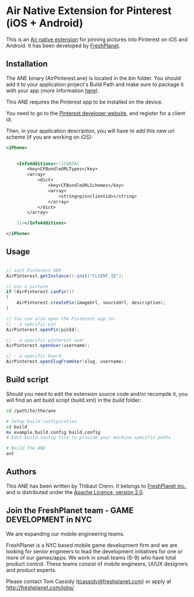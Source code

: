 Air Native Extension for Pinterest (iOS + Android)
======================================

This is an [Air native extension](http://www.adobe.com/devnet/air/native-extensions-for-air.html) for pinning pictures into Pinterest on iOS and Android. It has been developed by [FreshPlanet](http://freshplanet.com).


Installation
---------

The ANE binary (AirPinterest.ane) is located in the *bin* folder. You should add it to your application project's Build Path and make sure to package it with your app (more information [here](http://help.adobe.com/en_US/air/build/WS597e5dadb9cc1e0253f7d2fc1311b491071-8000.html)).

This ANE requires the Pinterest app to be installed on the device.

You need to go to the [Pinterest developer website](http://developers.pinterest.com/ios/), and register for a client id.

Then, in your application description, you will have to add this new url scheme (if you are working on iOS):

```xml
<iPhone>
    

    <InfoAdditions><![CDATA[
		<key>CFBundleURLTypes</key>
		<array>
			<dict>
				<key>CFBundleURLSchemes</key>
				<array>
					<string>pin<clientid></string>
				</array>
			</dict>
		</array>

    ]]></InfoAdditions>

</iPhone>
```


Usage
-----


```actionscript

// init Pinterest SDK
AirPinterest.getInstance().init("CLIENT_ID");

// pin a picture
if (AirPinterest.canPin())
{
	AirPinterest.createPin(imageUrl, sourceUrl, description);
}

// You can also open the Pinterest app to:
// - a specific pin
AirPinterest.openPin(pinId);

// - a specific pinterest user
AirPinterest.openUser(username);

// - a specific board
AirPinterest.openSlugFromUser(slug, username);
```

Build script
---------

Should you need to edit the extension source code and/or recompile it, you will find an ant build script (build.xml) in the *build* folder:

```bash
cd /path/to/the/ane

# Setup build configuration
cd build
mv example.build.config build.config
# Edit build.config file to provide your machine-specific paths

# Build the ANE
ant
```


Authors
------

This ANE has been written by Thibaut Crenn. It belongs to [FreshPlanet Inc.](http://freshplanet.com) and is distributed under the [Apache Licence, version 2.0](http://www.apache.org/licenses/LICENSE-2.0).


Join the FreshPlanet team - GAME DEVELOPMENT in NYC
------

We are expanding our mobile engineering teams.

FreshPlanet is a NYC based mobile game development firm and we are looking for senior engineers to lead the development initiatives for one or more of our games/apps. We work in small teams (6-9) who have total product control.  These teams consist of mobile engineers, UI/UX designers and product experts.


Please contact Tom Cassidy (tcassidy@freshplanet.com) or apply at http://freshplanet.com/jobs/
